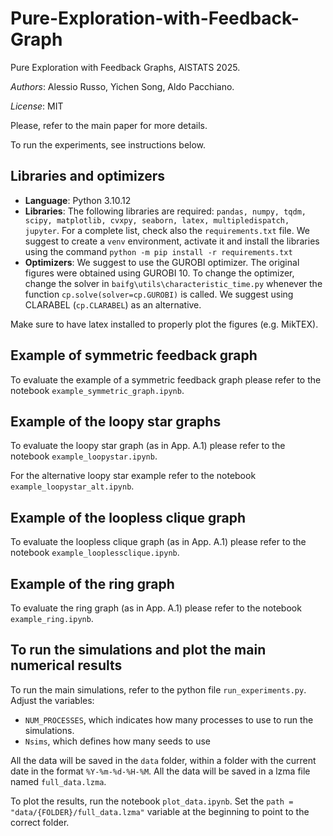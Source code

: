 # Pure-Exploration-with-Feedback-Graph

Pure Exploration with Feedback Graphs, AISTATS 2025.

*Authors*: Alessio Russo, Yichen Song, Aldo Pacchiano.

*License*: MIT

Please, refer to the main paper for more details.

To run the experiments, see instructions below.


## Libraries and optimizers

- **Language**: Python 3.10.12
- **Libraries**: The following libraries are required: `pandas, numpy, tqdm, scipy, matplotlib, cvxpy, seaborn, latex, multipledispatch, jupyter`. For a complete list, check also the `requirements.txt` file. We suggest to create a `venv` environment, activate it and install the libraries using the command `python -m pip install -r requirements.txt`
- **Optimizers**: We suggest to use the GUROBI optimizer. The original figures were obtained using GUROBI 10. To change the optimizer, change the solver in `baifg\utils\characteristic_time.py`
whenever the function `cp.solve(solver=cp.GUROBI)` is called. We suggest using CLARABEL (`cp.CLARABEL`) as an alternative. 

Make sure to have latex installed to properly plot the figures (e.g. MikTEX).


## Example of symmetric feedback graph
To evaluate the example of a symmetric feedback graph please refer to the notebook `example_symmetric_graph.ipynb`.

## Example of the loopy star graphs
To evaluate the loopy star graph (as in App. A.1) please refer to the notebook `example_loopystar.ipynb`.

For the alternative loopy star example refer to the notebook `example_loopystar_alt.ipynb`.


## Example of the loopless clique graph
To evaluate the loopless clique graph (as in App. A.1)  please refer to the notebook `example_looplessclique.ipynb`.

## Example of the ring graph
To evaluate the ring graph (as in App. A.1)  please refer to the notebook `example_ring.ipynb`.

## To run the simulations and plot the main numerical results
To run the main simulations, refer to the python file `run_experiments.py`.
Adjust the variables:
- `NUM_PROCESSES`, which indicates how many processes to use to run the simulations. 
- `Nsims`, which defines how many seeds to use

All the data will be saved in the `data` folder, within a folder with the current date
in the format `%Y-%m-%d-%H-%M`. All the data will be saved in a lzma file named `full_data.lzma`.

To plot the results, run the notebook `plot_data.ipynb`. Set the `path = "data/{FOLDER}/full_data.lzma"` variable at the beginning to point to the correct folder.
